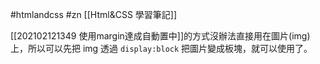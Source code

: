 #htmlandcss #zn
[[Html&CSS 學習筆記]]

[[202102121349 使用margin達成自動置中]]的方式沒辦法直接用在圖片(img)上，所以可以先把 img 透過 `display:block` 把圖片變成板塊，就可以使用了。